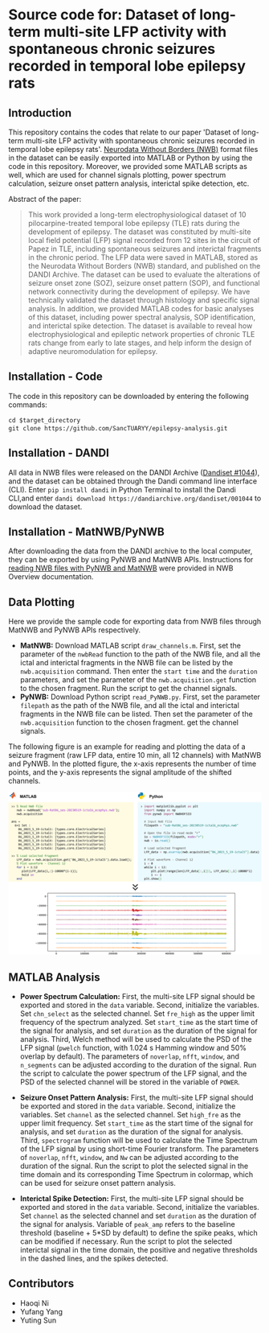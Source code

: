 # Source code for: Dataset of long-term multi-site LFP activity with spontaneous chronic seizures recorded in temporal lobe epilepsy rats

## Introduction

This repository contains the codes that relate to our paper 'Dataset of long-term multi-site LFP activity with spontaneous chronic seizures recorded in temporal lobe epilepsy rats'. [Neurodata Without Borders (NWB)](https://www.nwb.org/) format files in the dataset can be easily exported into MATLAB or Python by using the code in this repository. Moreover, we provided some MATLAB scripts as well, which are used for channel signals plotting, power spectrum calculation, seizure onset pattern analysis, interictal spike detection, etc.

Abstract of the paper:

> This work provided a long-term electrophysiological dataset of 10 pilocarpine-treated temporal lobe epilepsy (TLE) rats during the development of epilepsy. The dataset was constituted by multi-site local field potential (LFP) signal recorded from 12 sites in the circuit of Papez in TLE, including spontaneous seizures and interictal fragments in the chronic period. The LFP data were saved in MATLAB, stored as the Neurodata Without Borders (NWB) standard, and published on the DANDI Archive. The dataset can be used to evaluate the alterations of seizure onset zone (SOZ), seizure onset pattern (SOP), and functional network connectivity during the development of epilepsy. We have technically validated the dataset through histology and specific signal analysis. In addition, we provided MATLAB codes for basic analyses of this dataset, including power spectral analysis, SOP identification, and interictal spike detection. The dataset is available to reveal how electrophysiological and epileptic network properties of chronic TLE rats change from early to late stages, and help inform the design of adaptive neuromodulation for epilepsy.

## Installation - Code

The code in this repository can be downloaded by entering the following commands:

```
cd $target_directory
git clone https://github.com/SancTUARYY/epilepsy-analysis.git
```

## Installation - DANDI

All data in NWB files were released on the DANDI Archive ([Dandiset #1044](https://dandiarchive.org/dandiset/001044)), and the dataset can be obtained through the Dandi command line interface (CLI). Enter `pip install dandi` in Python Terminal to install the Dandi CLI,and enter `dandi download https://dandiarchive.org/dandiset/001044` to download the dataset.

## Installation - MatNWB/PyNWB

After downloading the data from the DANDI archive to the local computer, they can be exported by using PyNWB and MatNWB APIs. Instructions for [reading NWB files with PyNWB and MatNWB](https://nwb-overview.readthedocs.io/en/latest/file_read/file_read.html) were provided in NWB Overview documentation.

## Data Plotting

Here we provide the sample code for exporting data from NWB files through MatNWB and PyNWB APIs respectively. 

- **MatNWB:** Download MATLAB script `draw_channels.m`. First, set the parameter of the `nwbRead` function to the path of the NWB file, and all the ictal and interictal fragments in the NWB file can be listed by the `nwb.acquisition` command. Then enter the `start time` and the `duration` parameters, and set the parameter of the `nwb.acquisition.get` function to the chosen fragment. Run the script to get the channel signals.
- **PyNWB:** Download Python script `read_PyNWB.py`. First, set the parameter `filepath` as the path of the NWB file, and all the ictal and interictal fragments in the NWB file can be listed. Then set the parameter of the `nwb.acquisition` function to the chosen fragment. get the channel signals.

The following figure is an example for reading and plotting the data of a seizure fragment (raw LFP data, entire 10 min, all 12 channels) with MatNWB and PyNWB. In the plotted figure, the x-axis represents the number of time points, and the y-axis represents the signal amplitude of the shifted channels.

<div align="center">
  <img src="https://github.com/SancTUARYY/epilepsy-analysis/blob/main/Figures/Fig1.png">
</div>

## MATLAB Analysis

- **Power Spectrum Calculation:** First, the multi-site LFP signal should be exported and stored in the `data` variable. Second, initialize the variables. Set `chn_select` as the selected channel. Set `fre_high` as the upper limit frequency of the spectrum analyzed. Set `start_time` as the start time of the signal for analysis, and set `duration` as the duration of the signal for analysis. Third, Welch method will be used to calculate the PSD of the LFP signal (`pwelch` function, with 1.024 s Hamming window and 50% overlap by default). The parameters of `noverlap`, `nfft`, `window`, and `n_segments` can be adjusted according to the duration of the signal. Run the script to calculate the power spectrum of the LFP signal, and the PSD of the selected channel will be stored in the variable of `POWER`.

- **Seizure Onset Pattern Analysis:** First, the multi-site LFP signal should be exported and stored in the `data` variable. Second,  initialize the variables. Set `channel` as the selected channel. Set `high_fre` as the upper limit frequency. Set `start_time` as the start time of the signal for analysis, and set `duration` as the duration of the signal for analysis. Third, `spectrogram` function will be used to calculate the Time Spectrum of the LFP signal by using short-time Fourier transform. The parameters of `noverlap`, `nfft`, `window`, and `Nw` can be adjusted according to the duration of the signal. Run the script to plot the selected signal in the time domain and its corresponding Time Spectrum in colormap, which can be used for seizure onset pattern analysis.
- **Interictal Spike Detection:** First, the multi-site LFP signal should be exported and stored in the `data` variable. Second, initialize the variables. Set `channel` as the selected channel and set `duration` as the duration of the signal for analysis. Variable of `peak_amp` refers to the baseline threshold (baseline + 5*SD by default) to define the spike peaks, which can be modified if necessary. Run the script to plot the selected interictal signal in the time domain, the positive and negative thresholds in the dashed lines, and the spikes detected. 

## Contributors

- Haoqi Ni
- Yufang Yang
- Yuting Sun














